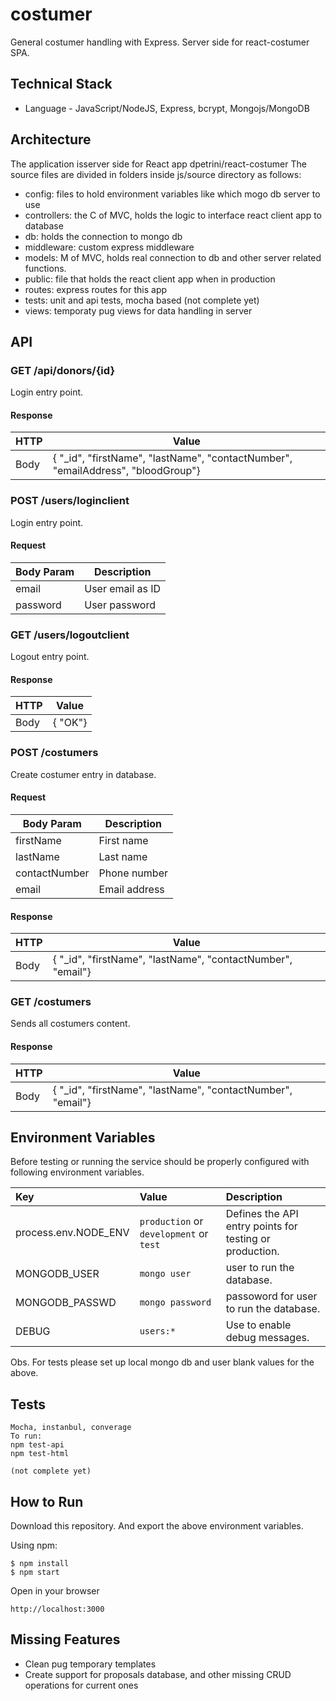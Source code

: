 # costumer
General costumer handling with Express. Server side for react-costumer SPA.

## Technical Stack
* Language - JavaScript/NodeJS, Express, bcrypt, Mongojs/MongoDB

## Architecture
The application isserver side for React app dpetrini/react-costumer
The source files are divided in folders inside js/source directory as follows:
* config: files to hold environment variables like which mogo db server to use
* controllers: the C of MVC, holds the logic to interface react client app to database
* db: holds the connection to mongo db
* middleware: custom express middleware
* models: M of MVC, holds real connection to db and other server related functions.
* public: file that holds the react client app when in production
* routes: express routes for this app
* tests: unit and api tests, mocha based (not complete yet)
* views: temporaty pug views for data handling in server


## API

### GET /api/donors/{id}
Login entry point.

#### Response
| HTTP       | Value     |
|------------|-----------|
| Body       | { "_id", "firstName", "lastName", "contactNumber", "emailAddress", "bloodGroup"} |

### POST /users/loginclient
Login entry point.

#### Request

| Body Param    | Description |
|----------|-------------|
| email    | User email as ID       |
| password | User password    |

### GET /users/logoutclient
Logout entry point.

#### Response
| HTTP       | Value     |
|------------|-----------|
| Body       | { "OK"} |

### POST /costumers
Create costumer entry in database.

#### Request

| Body Param    | Description |
|----------|-------------|
| firstName    | First name       |
| lastName | Last name    |
| contactNumber | Phone number    |
| email | Email address    |

#### Response
| HTTP       |  Value                                                             |
|------------|--------------------------------------------------------------------|
| Body       | { "_id", "firstName", "lastName", "contactNumber", "email"} |

### GET /costumers
Sends all costumers content.

#### Response
| HTTP       |  Value                                                             |
|------------|--------------------------------------------------------------------|
| Body       | { "_id", "firstName", "lastName", "contactNumber", "email"} |

## Environment Variables
Before testing or running the service should be properly configured with following environment variables.

Key | Value | Description
:-- | :-- | :-- 
process.env.NODE_ENV | `production` or `development` or `test` | Defines the API entry points for testing or production.
MONGODB_USER | `mongo user` | user to run the database.
MONGODB_PASSWD | `mongo password` | passoword for user to run the database.
DEBUG | `users:*` | Use to enable debug messages.

Obs. For tests please set up local mongo db and user blank values for the above.


## Tests

```
Mocha, instanbul, converage
To run: 
npm test-api
npm test-html

(not complete yet)
```

## How to Run

Download this repository. And export the above environment variables.

Using npm:
```
$ npm install
$ npm start
```

Open in your browser
```
http://localhost:3000 
```

## Missing Features
* Clean pug temporary templates
* Create support for proposals database, and other missing CRUD operations for current ones

